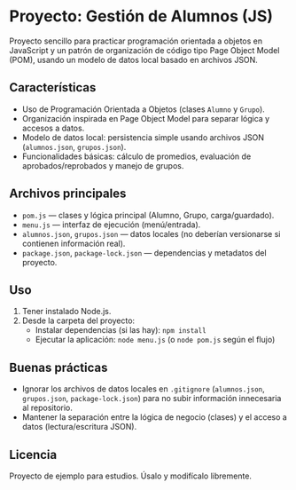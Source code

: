 # Proyecto: Gestión de Alumnos (JS)

Proyecto sencillo para practicar programación orientada a objetos en JavaScript y un patrón de organización de código tipo Page Object Model (POM), usando un modelo de datos local basado en archivos JSON.

## Características
- Uso de Programación Orientada a Objetos (clases `Alumno` y `Grupo`).
- Organización inspirada en Page Object Model para separar lógica y accesos a datos.
- Modelo de datos local: persistencia simple usando archivos JSON (`alumnos.json`, `grupos.json`).
- Funcionalidades básicas: cálculo de promedios, evaluación de aprobados/reprobados y manejo de grupos.

## Archivos principales
- `pom.js` — clases y lógica principal (Alumno, Grupo, carga/guardado).
- `menu.js` — interfaz de ejecución (menú/entrada).
- `alumnos.json`, `grupos.json` — datos locales (no deberían versionarse si contienen información real).
- `package.json`, `package-lock.json` — dependencias y metadatos del proyecto.

## Uso
1. Tener instalado Node.js.
2. Desde la carpeta del proyecto:
   - Instalar dependencias (si las hay): `npm install`
   - Ejecutar la aplicación: `node menu.js` (o `node pom.js` según el flujo)

## Buenas prácticas
- Ignorar los archivos de datos locales en `.gitignore` (`alumnos.json`, `grupos.json`, `package-lock.json`) para no subir información innecesaria al repositorio.
- Mantener la separación entre la lógica de negocio (clases) y el acceso a datos (lectura/escritura JSON).

## Licencia
Proyecto de ejemplo para estudios. Úsalo y modifícalo libremente.
